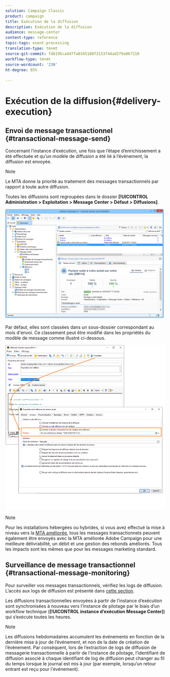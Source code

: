```yaml
---
solution: Campaign Classic
product: campaign
title: Exécution de la diffusion
description: Exécution de la diffusion
audience: message-center
content-type: reference
topic-tags: event-processing
translation-type: tm+mt
source-git-commit: fd6195ca447fa0345189f3153f44ad2f9a067210
workflow-type: tm+mt
source-wordcount: '230'
ht-degree: 85%

---
```



# Exécution de la diffusion{#delivery-execution}

## Envoi de message transactionnel {#transactional-message-send}

Concernant l’instance d’exécution, une fois que l’étape d’enrichissement a été effectuée et qu’un modèle de diffusion a été lié à l’événement, la diffusion est envoyée.

>[!NOTE]
>
>Le MTA donne la priorité au traitement des messages transactionnels par rapport à toute autre diffusion.

Toutes les diffusions sont regroupées dans le dossier **[!UICONTROL Administration > Exploitation > Message Center > Défaut > Diffusions]**.

![](assets/messagecenter_deliveries_execinstances_001.png)

Par défaut, elles sont classées dans un sous-dossier correspondant au mois d&#39;envoi. Ce classement peut être modifié dans les propriétés du modèle de message comme illustré ci-dessous.

![](assets/messagecenter_deliveries_properties_001.png)

>[!NOTE]
>
>Pour les installations hébergées ou hybrides, si vous avez effectué la mise à niveau vers la [MTA améliorée](../../delivery/using/sending-with-enhanced-mta.md), tous les messages transactionnels peuvent également être envoyés avec la MTA améliorée Adobe Campaign pour une meilleure délivrabilité, un débit et une gestion des rebonds améliorés. Tous les impacts sont les mêmes que pour les messages marketing standard.

## Surveillance de message transactionnel {#transactional-message-monitoring}

Pour surveiller vos messages transactionnels, vérifiez les logs de diffusion. L’accès aux logs de diffusion est présenté dans [cette section](../../delivery/using/delivery-dashboard.md#delivery-logs-and-history).

Les diffusions transactionnelles envoyées à partir de l’instance d’exécution sont synchronisées à nouveau vers l’instance de pilotage par le biais d’un workflow technique (**[!UICONTROL instance d’exécution Message Center]**) qui s’exécute toutes les heures.

>[!NOTE]
>
>Les diffusions hebdomadaires accumulent les événements en fonction de la dernière mise à jour de l’événement, et non de la date de création de l’événement. Par conséquent, lors de l’extraction de logs de diffusion de messagerie transactionnelle à partir de l’instance de pilotage, l’identifiant de diffusion associé à chaque identifiant de log de diffusion peut changer au fil du temps lorsque le journal est mis à jour (par exemple, lorsqu’un retour entrant est reçu pour l&#39;événement).

<!--The transactional deliveries sent from the execution instance are synchronized back to the control instance as follows.

Let's take a [delivery template](../../message-center/using/introduction.md) labelled *Template_1*.

1. An event corresponding to *Template_1* is received on the execution instance.
1. The **Processing real time events** (rtEventsProcessing) workflow processes the event and searches for an existing delivery for the current month.

    >[!NOTE]
    >
    >If not found, a new delivery is created and the event is assigned to the new delivery.

1. The transactional email is sent and the delivery status changes to **[!UICONTROL Sent]**.
1. The **Message Center execution instance** (mcSync_mcExec) workflow retrieves the delivery logs from the execution instance and updates the delivery logs on the control instance.
1. The control instance searches for an existing delivery for week 40 (2020-09-28_Template_1).

    >[!NOTE]
    >
    >If not found, a new delivery is created.

1. The week after, an inbound bounce is received for the event.
1. The status of the event changes to **[!UICONTROL Delivery failed]**.
1. The **Message Center execution instance** (mcSync_mcExec) workflow retrieves the delivery logs from the execution instance and searches for a delivery for week 41 (2020-10-05_Template_1) to update the delivery logs. The delivery logs are then linked to a new delivery for the current week.

To summarize, the deliveries weekly accumulate the events based on the latest event update, and not on the event creation date.

Therefore, when extracting transactional messaging delivery logs from the control instance, the delivery ID associated with each delivery log ID changes every week.-->